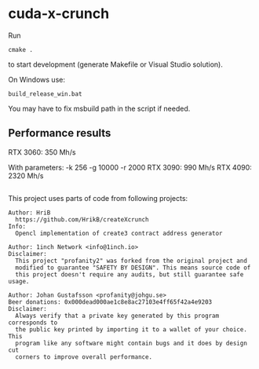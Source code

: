 # cuda-x-crunch

Run

```
cmake .
```

to start development (generate Makefile or Visual Studio solution).

On Windows use:

```
build_release_win.bat
```

You may have to fix msbuild path in the script if needed.

## Performance results


RTX 3060: 350 Mh/s

With parameters: -k 256 -g 10000 -r 2000
RTX 3090: 990 Mh/s
RTX 4090: 2320 Mh/s


##

This project uses parts of code from following projects:

    Author: HriB
      https://github.com/HrikB/createXcrunch
    Info:
      Opencl implementation of create3 contract address generator

    Author: 1inch Network <info@1inch.io>
    Disclaimer:
      This project "profanity2" was forked from the original project and
      modified to guarantee "SAFETY BY DESIGN". This means source code of
      this project doesn't require any audits, but still guarantee safe usage.

    Author: Johan Gustafsson <profanity@johgu.se>
    Beer donations: 0x000dead000ae1c8e8ac27103e4ff65f42a4e9203
    Disclaimer:
      Always verify that a private key generated by this program corresponds to
      the public key printed by importing it to a wallet of your choice. This
      program like any software might contain bugs and it does by design cut
      corners to improve overall performance.
